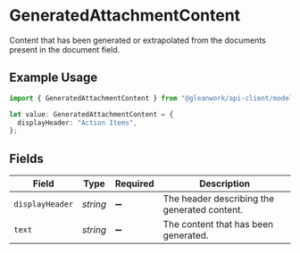 # GeneratedAttachmentContent

Content that has been generated or extrapolated from the documents present in the document field.

## Example Usage

```typescript
import { GeneratedAttachmentContent } from "@gleanwork/api-client/models/components";

let value: GeneratedAttachmentContent = {
  displayHeader: "Action Items",
};
```

## Fields

| Field                                        | Type                                         | Required                                     | Description                                  |
| -------------------------------------------- | -------------------------------------------- | -------------------------------------------- | -------------------------------------------- |
| `displayHeader`                              | *string*                                     | :heavy_minus_sign:                           | The header describing the generated content. |
| `text`                                       | *string*                                     | :heavy_minus_sign:                           | The content that has been generated.         |